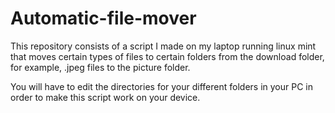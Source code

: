 # Automatic-file-mover

This repository consists of a script I made on my laptop running linux mint that moves
certain types of files to certain folders from the download folder, for example, .jpeg files
to the picture folder.

You will have to edit the directories for your different folders in your PC in order to make this script 
work on your device.
